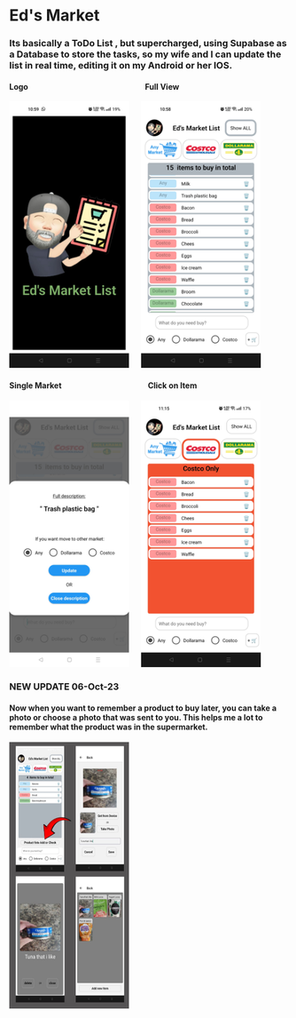 # Ed's Market

### Its basically a ToDo List , but supercharged, using Supabase as a Database to store the tasks, so my wife and I can update the list in real time, editing it on my Android or her IOS.

#### Logo &emsp; &emsp; &emsp; &emsp; &emsp; &emsp; &emsp; &emsp; &emsp; &emsp; &emsp; &emsp; Full View

<img src="./assets/readmePic/256276269-2eb4c1a6-d7cf-4657-ba0e-1745630117dd.jpg" width="216" height="480"> &emsp; <img src="./assets/readmePic/256276437-7c3ef8f8-0d4b-4c54-8f2f-c3870c7c5808.jpg" width="216" height="480">

#### Single Market &emsp; &emsp; &emsp; &emsp;&emsp; &emsp; &emsp; &emsp; &emsp; Click on Item

<img src="./assets/readmePic/256276649-3115261e-c900-4d3b-9c2b-9a7a1d7641f7.jpg" width="216" height="480"> &emsp; <img src="./assets/readmePic/256280449-f1b3f293-3d19-4ccd-b5b2-ace952f306f8.jpg" width="216" height="480">

### NEW UPDATE 06-Oct-23

#### Now when you want to remember a product to buy later, you can take a photo or choose a photo that was sent to you. This helps me a lot to remember what the product was in the supermarket.

<img src="./assets/readmePic/1696517869113.jpeg" width="216" height="480">

